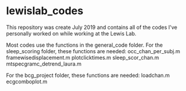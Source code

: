 # lewislab_codes
This repository was create July 2019 and contains all of the codes I've personally worked on while working at the Lewis Lab.

Most codes use the functions in the general_code folder. 
For the sleep_scoring folder, these functions are needed:
occ_chan_per_subj.m
framewisedisplacement.m
plotclicktimes.m
sleep_scor_chan.m
mtspecgramc_detrend_laura.m
      
For the bcg_project folder, these functions are needed:
loadchan.m
ecgcomboplot.m
      
      
